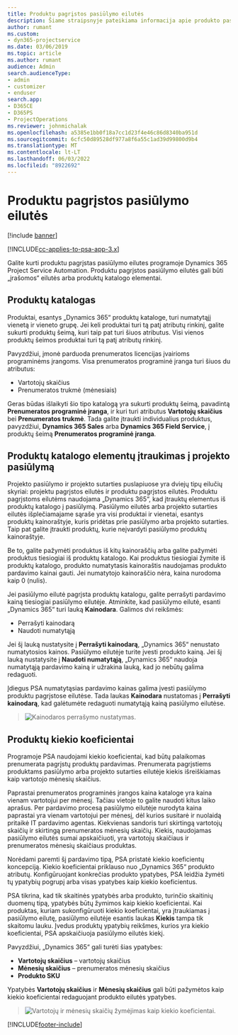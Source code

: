 ```yaml
---
title: Produktu pagrįstos pasiūlymo eilutės
description: Šiame straipsnyje pateikiama informacija apie produkto pasiūlymo eilutes.
author: rumant
ms.custom:
- dyn365-projectservice
ms.date: 03/06/2019
ms.topic: article
ms.author: rumant
audience: Admin
search.audienceType:
- admin
- customizer
- enduser
search.app:
- D365CE
- D365PS
- ProjectOperations
ms.reviewer: johnmichalak
ms.openlocfilehash: a5385e1bb0f18a7cc1d23f4e46c86d8340ba951d
ms.sourcegitcommit: 6cfc50d89528df977a8f6a55c1ad39d99800d9b4
ms.translationtype: MT
ms.contentlocale: lt-LT
ms.lasthandoff: 06/03/2022
ms.locfileid: "8922692"
---
```

# <a name="product-based-quote-lines"></a>Produktu pagrįstos pasiūlymo eilutės

[!include [banner](../includes/psa-now-project-operations.md)]

[!INCLUDE[cc-applies-to-psa-app-3.x](../includes/cc-applies-to-psa-app-3x.md)]


Galite kurti produktu pagrįstas pasiūlymo eilutes programoje Dynamics 365 Project Service Automation. Produktu pagrįstos pasiūlymo eilutės gali būti „įrašomos“ eilutės arba produktų katalogo elementai.

## <a name="product-catalog"></a>Produktų katalogas

Produktai, esantys „Dynamics 365“ produktų kataloge, turi numatytąjį vienetą ir vieneto grupę. Jei keli produktai turi tą patį atributų rinkinį, galite sukurti produktų šeimą, kuri taip pat turi šiuos atributus. Visi vienos produktų šeimos produktai turi tą patį atributų rinkinį.

Pavyzdžiui, įmonė parduoda prenumeratos licencijas įvairioms programinėms įrangoms. Visa prenumeratos programinė įranga turi šiuos du atributus:

- Vartotojų skaičius 
- Prenumeratos trukmė (mėnesiais)

Geras būdas išlaikyti šio tipo katalogą yra sukurti produktų šeimą, pavadintą **Prenumeratos programinė įranga**, ir kuri turi atributus **Vartotojų skaičius** bei **Prenumeratos trukmė**. Tada galite įtraukti individualius produktus, pavyzdžiui, **Dynamics 365 Sales** arba **Dynamics 365 Field Service**, į produktų šeimą **Prenumeratos programinė įranga**.

## <a name="adding-product-catalog-items-to-a-project-quote"></a>Produktų katalogo elementų įtraukimas į projekto pasiūlymą

Projekto pasiūlymo ir projekto sutarties puslapiuose yra dviejų tipų eilučių skyriai: projektu pagrįstos eilutės ir produktu pagrįstos eilutės. Produktu pagrįstoms eilutėms naudojama „Dynamics 365“, kad įtrauktų elementus iš produktų katalogo į pasiūlymą. Pasiūlymo eilutės arba projekto sutarties eilutės išplečiamajame sąraše yra visi produktai ir vienetai, esantys produktų kainoraštyje, kuris pridėtas prie pasiūlymo arba projekto sutarties. Taip pat galite įtraukti produktų, kurie neįvardyti pasiūlymo produktų kainoraštyje.

Be to, galite pažymėti produktus iš kitų kainoraščių arba galite pažymėti produktus tiesiogiai iš produktų katalogo. Kai produktus tiesiogiai žymite iš produktų katalogo, produkto numatytasis kainoraštis naudojamas produkto pardavimo kainai gauti. Jei numatytojo kainoraščio nėra, kaina nurodoma kaip 0 (nulis).

Jei pasiūlymo eilutė pagrįsta produktų katalogu, galite perrašyti pardavimo kainą tiesiogiai pasiūlymo eilutėje. Atminkite, kad pasiūlymo eilutė, esanti „Dynamics 365“ turi lauką **Kainodara**. Galimos dvi reikšmės:

- Perrašyti kainodarą  
- Naudoti numatytąją

Jei šį lauką nustatysite į **Perrašyti kainodarą**, „Dynamics 365“ nenustato numatytosios kainos. Pasiūlymo eilutėje turite įvesti produkto kainą. Jei šį lauką nustatysite į **Naudoti numatytąją**, „Dynamics 365“ naudoja numatytąją pardavimo kainą ir užrakina lauką, kad jo nebūtų galima redaguoti.

Įdiegus PSA numatytąsias pardavimo kainas galima įvesti pasiūlymo produktu pagrįstose eilutėse. Tada laukas **Kainodara** nustatomas į **Perrašyti kainodarą**, kad galėtumėte redaguoti numatytąją kainą pasiūlymo eilutėse.

> ![Kainodaros perrašymo nustatymas.](media/basic-guide-10.png)
 
## <a name="quantity-factors-for-products"></a>Produktų kiekio koeficientai

Programoje PSA naudojami kiekio koeficientai, kad būtų palaikomas prenumerata pagrįstų produktų pardavimas. Prenumerata pagrįstiems produktams pasiūlymo arba projekto sutarties eilutėje kiekis išreiškiamas kaip vartotojo mėnesių skaičius.

Paprastai prenumeratos programinės įrangos kaina kataloge yra kaina vienam vartotojui per mėnesį. Tačiau vietoje to galite naudoti kitus laiko aprašus. Per pardavimo procesą pasiūlymo eilutėje nurodyta kaina paprastai yra vienam vartotojui per mėnesį, dėl kurios susitarė ir nuolaidą pritaikė IT pardavimo agentas. Kiekvienas sandoris turi skirtingą vartotojų skaičių ir skirtingą prenumeratos mėnesių skaičių. Kiekis, naudojamas pasiūlymo eilutės sumai apskaičiuoti, yra vartotojų skaičiaus ir prenumeratos mėnesių skaičiaus produktas.

Norėdami paremti šį pardavimo tipą, PSA pristatė kiekio koeficientų koncepciją. Kiekio koeficientai priklauso nuo „Dynamics 365“ produkto atributų. Konfigūruojant konkrečias produkto ypatybes, PSA leidžia žymėti tų ypatybių pogrupį arba visas ypatybes kaip kiekio koeficientus.

PSA tikrina, kad tik skaitinės ypatybės arba produkto, turinčio skaitinių duomenų tipą, ypatybės būtų žymimos kaip kiekio koeficientai. Kai produktas, kuriam sukonfigūruoti kiekio koeficientai, yra įtraukiamas į pasiūlymo eilutę, pasiūlymo eilutėje esantis laukas **Kiekis** tampa tik skaitomu lauku. Įvedus produktų ypatybių reikšmes, kurios yra kiekio koeficientai, PSA apskaičiuoja pasiūlymo eilutės kiekį.

Pavyzdžiui, „Dynamics 365“ gali turėti šias ypatybes: 

- **Vartotojų skaičius** – vartotojų skaičius 
- **Mėnesių skaičius** – prenumeratos mėnesių skaičius
- **Produkto SKU** 

Ypatybės **Vartotojų skaičius** ir **Mėnesių skaičius** gali būti pažymėtos kaip kiekio koeficientai redaguojant produkto eilutės ypatybes. 

> ![Vartotojų ir mėnesių skaičių žymėjimas kaip kiekio koeficientai.](media/basic-guide-11.png)
 


[!INCLUDE[footer-include](../includes/footer-banner.md)]
